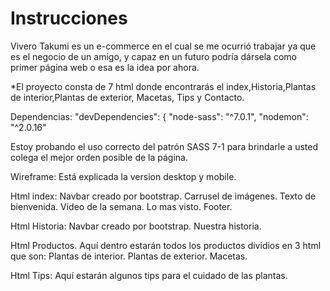 # Instrucciones
Vivero Takumi es un e-commerce en el cual se me ocurrió trabajar ya que es el negocio de un amigo, y capaz
en un futuro podría dársela como primer página web o esa es la idea por ahora.

*El proyecto consta de 7 html donde encontrarás el index,Historia,Plantas de interior,Plantas de exterior, Macetas, Tips y Contacto.

Dependencias:
  "devDependencies": {
    "node-sass": "^7.0.1",
    "nodemon": "^2.0.16"

Estoy probando el uso correcto del patrón SASS 7-1 para brindarle a usted colega el mejor orden posible de la página.

Wireframe: Está explicada la version desktop y mobile.

Html index:
Navbar creado por bootstrap. 
Carrusel de imágenes.
Texto de bienvenida.
Video de la semana.
Lo mas visto.
Footer.

Html Historia:
Navbar creado por bootstrap. 
Nuestra historia.

Html Productos.
Aquí dentro estarán todos los productos dividios en 3 html que son:
Plantas de interior.
Plantas de exterior.
Macetas.

Html Tips:
Aquí estarán algunos tips para el cuidado de las plantas.



